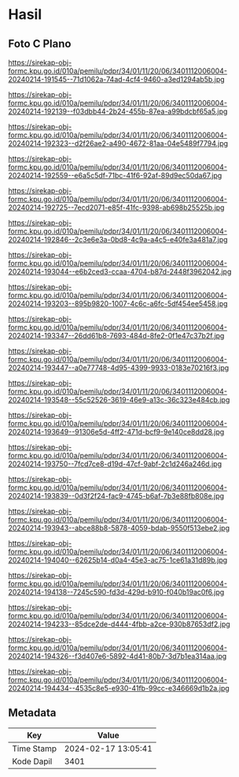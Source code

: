 # Hasil

## Foto C Plano

https://sirekap-obj-formc.kpu.go.id/010a/pemilu/pdpr/34/01/11/20/06/3401112006004-20240214-191545--71d1062a-74ad-4cf4-9460-a3ed1294ab5b.jpg

https://sirekap-obj-formc.kpu.go.id/010a/pemilu/pdpr/34/01/11/20/06/3401112006004-20240214-192139--f03dbb44-2b24-455b-87ea-a99bdcbf65a5.jpg

https://sirekap-obj-formc.kpu.go.id/010a/pemilu/pdpr/34/01/11/20/06/3401112006004-20240214-192323--d2f26ae2-a490-4672-81aa-04e5489f7794.jpg

https://sirekap-obj-formc.kpu.go.id/010a/pemilu/pdpr/34/01/11/20/06/3401112006004-20240214-192559--e6a5c5df-71bc-41f6-92af-89d9ec50da67.jpg

https://sirekap-obj-formc.kpu.go.id/010a/pemilu/pdpr/34/01/11/20/06/3401112006004-20240214-192725--7ecd2071-e85f-41fc-9398-ab698b25525b.jpg

https://sirekap-obj-formc.kpu.go.id/010a/pemilu/pdpr/34/01/11/20/06/3401112006004-20240214-192846--2c3e6e3a-0bd8-4c9a-a4c5-e40fe3a481a7.jpg

https://sirekap-obj-formc.kpu.go.id/010a/pemilu/pdpr/34/01/11/20/06/3401112006004-20240214-193044--e6b2ced3-ccaa-4704-b87d-2448f3962042.jpg

https://sirekap-obj-formc.kpu.go.id/010a/pemilu/pdpr/34/01/11/20/06/3401112006004-20240214-193203--895b9820-1007-4c6c-a6fc-5df454ee5458.jpg

https://sirekap-obj-formc.kpu.go.id/010a/pemilu/pdpr/34/01/11/20/06/3401112006004-20240214-193347--26dd61b8-7693-484d-8fe2-0f1e47c37b2f.jpg

https://sirekap-obj-formc.kpu.go.id/010a/pemilu/pdpr/34/01/11/20/06/3401112006004-20240214-193447--a0e77748-4d95-4399-9933-0183e70216f3.jpg

https://sirekap-obj-formc.kpu.go.id/010a/pemilu/pdpr/34/01/11/20/06/3401112006004-20240214-193548--55c52526-3619-46e9-a13c-36c323e484cb.jpg

https://sirekap-obj-formc.kpu.go.id/010a/pemilu/pdpr/34/01/11/20/06/3401112006004-20240214-193649--91306e5d-4ff2-471d-bcf9-9e140ce8dd28.jpg

https://sirekap-obj-formc.kpu.go.id/010a/pemilu/pdpr/34/01/11/20/06/3401112006004-20240214-193750--7fcd7ce8-d19d-47cf-9abf-2c1d246a246d.jpg

https://sirekap-obj-formc.kpu.go.id/010a/pemilu/pdpr/34/01/11/20/06/3401112006004-20240214-193839--0d3f2f24-fac9-4745-b6af-7b3e88fb808e.jpg

https://sirekap-obj-formc.kpu.go.id/010a/pemilu/pdpr/34/01/11/20/06/3401112006004-20240214-193943--abce88b8-5878-4059-bdab-9550f513ebe2.jpg

https://sirekap-obj-formc.kpu.go.id/010a/pemilu/pdpr/34/01/11/20/06/3401112006004-20240214-194040--62625b14-d0a4-45e3-ac75-1ce61a31d89b.jpg

https://sirekap-obj-formc.kpu.go.id/010a/pemilu/pdpr/34/01/11/20/06/3401112006004-20240214-194138--7245c590-fd3d-429d-b910-f040b19ac0f6.jpg

https://sirekap-obj-formc.kpu.go.id/010a/pemilu/pdpr/34/01/11/20/06/3401112006004-20240214-194233--85dce2de-d444-4fbb-a2ce-930b87653df2.jpg

https://sirekap-obj-formc.kpu.go.id/010a/pemilu/pdpr/34/01/11/20/06/3401112006004-20240214-194326--f3d407e6-5892-4d41-80b7-3d7b1ea314aa.jpg

https://sirekap-obj-formc.kpu.go.id/010a/pemilu/pdpr/34/01/11/20/06/3401112006004-20240214-194434--4535c8e5-e930-41fb-99cc-e346669d1b2a.jpg


## Metadata

| Key        | Value               |
| ---------- | ------------------- |
| Time Stamp | 2024-02-17 13:05:41 |
| Kode Dapil | 3401                |



